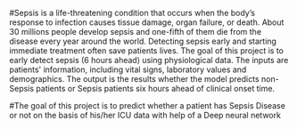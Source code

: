 #Sepsis is a life-threatening condition that occurs when the body’s response to infection causes tissue damage, organ failure, or death. 
About 30 millions people develop sepsis and one-fifth of them die from the disease every year around the world. Detecting sepsis early and starting immediate treatment often 
save patients lives. The goal of this project is to early detect sepsis (6 hours ahead) using physiological data. The inputs are patients' information, including vital signs, 
laboratory values and demographics. The output is the results whether the model predicts non-Sepsis patients or Sepsis patients six hours ahead of clinical onset time.

#The goal of this project is to predict whether a patient has Sepsis Disease or not on the basis of his/her ICU data with help of a Deep neural network 

